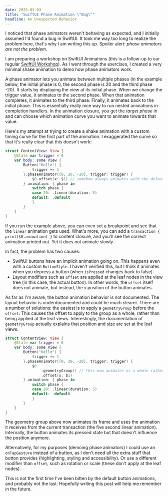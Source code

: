 ```yaml
---
date: 2025-03-03
title: "SwiftUI Phase Animation \"Bug\""
headline: An Unexpected Behavior
---
```


I noticed that phase animators weren't behaving as expected, and I initially assumed I'd found a bug in SwiftUI. It took me way too long to realize the problem here, that's why I am writing this up. Spoiler alert: *phase animators are not the problem*.

I am preparing a workshop on SwiftUI Animations (this is a follow-up to our regular [SwiftUI Workshop](https://www.swiftuifieldguide.com/workshops/)). As I went through the exercises, I created a very minimal shake animation to demo how phase animators work. 

A phase animator lets you animate between multiple phases (in the example below, the initial phase is 0, the second phase is 20 and the third phase -20). It starts by displaying the view at its initial phase. When we change the trigger value, it animates to the second phase. When that animation completes, it animates to the third phase. Finally, it animates back to the initial phase. This is essentially really nice way to run nested animations in completion handlers. In the animation closure, you get the *target phase* in and can choose which animation curve you want to animate towards that value.

Here's my attempt at trying to create a shake animation with a custom timing curve for the first part of the animation. I exaggerated the curve so that it's really clear that this doesn't work:

```swift
struct ContentView: View {
    @State var trigger = 0
    var body: some View {
        Button("Hello") {
            trigger += 1
        }.phaseAnimator([0, 20, -20], trigger: trigger) {
            $0.offset(x: $1) // somehow always animates with the default animation
        } animation: { phase in
            switch phase {
            case 20: .linear(duration: 5)
            default: .default
            }
        }
    }
}
```

If you run the example above, you can even set a breakpoint and see that the `linear` animation gets used. What's more, you can add a `transaction { print($0.animation) }` to content closure, and you'll see the correct animation printed out. Yet it does not animate slowly.

In fact, the problem has two causes:

- SwiftUI buttons have an implicit animation going on. This happens even with a custom `ButtonStyle`. I haven't verified this, but I think it animates when you depress a button (when `isPressed` changes back to false). 
- Layout modifiers such as `offset` are applied at the leaf nodes in the view tree (in this case, the actual button). In other words, the `offset` itself does not animate, but instead, the `x` position of the button animates. 

As far as I'm aware, the button animation behavior is not documented. The layout behavior is underdocumented and could be much clearer. There are a number of solutions: the easiest is to apply a `geometryGroup` before the `offset`. This causes the offset to apply to the group as a whole, rather than being applied at the leaf views. Interestingly, the documentation of `geometryGroup` actually explains that position and size are set at the leaf views.

```swift
struct ContentView: View {
    @State var trigger = 0
    var body: some View {
        Button("Hello") {
            trigger += 1
        }.phaseAnimator([0, 20, -20], trigger: trigger) {
            $0
                .geometryGroup() // this now animates as a whole rather than at the leaf views
                .offset(x: $1)
        } animation: { phase in
            switch phase {
            case 20: .linear(duration: 5)
            default: .default
            }
        }
    }
}
```

The geometry group above now animates its frame and uses the animation it receives from the current transaction (the five second linear animation). Internally, the button animates its pressed state but that doesn't influence the position anymore.

Alternatively, for my purposes (demoing phase animators) I could use an `onTapGesture` instead of a button, as I don't need all the extra stuff that button provides (highlighting, styling and accessibility). Or use a different modifier than `offset`, such as rotation or scale (these don't apply at the leaf nodes).

This is not the first time I've been bitten by the default button animations, and probably not the last. Hopefully writing this post will help me remember in the future.
